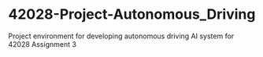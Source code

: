 # 42028-Project-Autonomous_Driving
 Project environment for developing autonomous driving AI system for 42028 Assignment 3
